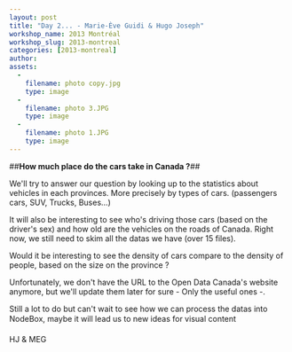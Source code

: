 ```yaml
---
layout: post
title: "Day 2... - Marie-Ève Guidi & Hugo Joseph"
workshop_name: 2013 Montréal
workshop_slug: 2013-montreal
categories: [2013-montreal]
author:  
assets:
  -
    filename: photo copy.jpg
    type: image
  -
    filename: photo 3.JPG
    type: image
  -
    filename: photo 1.JPG
    type: image
---
```

##**How much place do the cars take in Canada ?**##

We'll try to answer our question by looking up to the statistics about vehicles in each provinces. More precisely by types of cars. (passengers cars, SUV, Trucks, Buses...)

It will also be interesting to see who's driving those cars (based on the driver's sex) and how old are the vehicles on the roads of Canada. Right now, we still need to skim all the datas we have (over 15 files). 

Would it be interesting to see the density of cars compare to the density of people, based on the size on the province ?

Unfortunately, we don't have the URL to the Open Data Canada's website anymore, but we'll update them later for sure - Only the useful ones -. 

Still a lot to do but can't wait to see how we can process the datas into NodeBox, maybe it will lead us to new ideas for visual content

HJ & MEG
